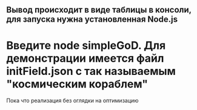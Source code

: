 ## Вывод происходит в виде таблицы в консоли, для запуска нужна установленная Node.js
# Введите node simpleGoD. Для демонстрации имеется файл initField.json с так называемым "космическим кораблем"

Пока что реализация без оглядки на оптимизацию